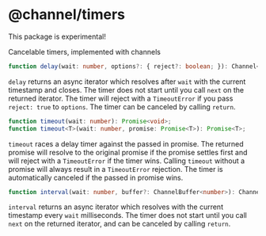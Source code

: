 # @channel/timers
This package is experimental!

Cancelable timers, implemented with channels

```ts
function delay(wait: number, options?: { reject?: boolean; }): Channel<number>;
```

`delay` returns an async iterator which resolves after `wait` with the current timestamp and closes. The timer does not start until you call `next` on the returned iterator. The timer will reject with a `TimeoutError` if you pass `reject: true` to `options`. The timer can be canceled by calling `return`.

```ts
function timeout(wait: number): Promise<void>;
function timeout<T>(wait: number, promise: Promise<T>): Promise<T>;
```

`timeout` races a delay timer against the passed in promise. The returned promise will resolve to the original promise if the promise settles first and will reject with a `TimeoutError` if the timer wins. Calling `timeout` without a promise will always result in a `TimeoutError` rejection. The timer is automatically canceled if the passed in promise wins.

```ts
function interval(wait: number, buffer?: ChannelBuffer<number>): Channel<number>;
```
`interval` returns an async iterator which resolves with the current timestamp every `wait` milliseconds. The timer does not start until you call `next` on the returned iterator, and can be canceled by calling `return`.
